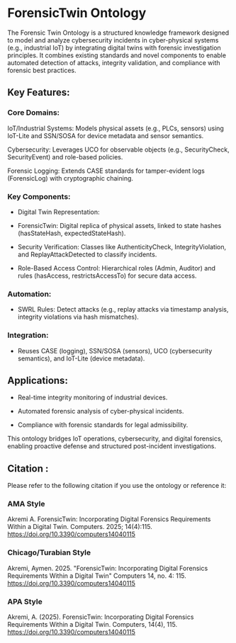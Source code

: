 # ForensicTwin Ontology
The Forensic Twin Ontology is a structured knowledge framework designed to model and analyze cybersecurity incidents in cyber-physical systems (e.g., industrial IoT) by integrating digital twins with forensic investigation principles. It combines existing standards and novel components to enable automated detection of attacks, integrity validation, and compliance with forensic best practices.

## Key Features:

### Core Domains:

IoT/Industrial Systems: Models physical assets (e.g., PLCs, sensors) using IoT-Lite and SSN/SOSA for device metadata and sensor semantics.

Cybersecurity: Leverages UCO for observable objects (e.g., SecurityCheck, SecurityEvent) and role-based policies.

Forensic Logging: Extends CASE standards for tamper-evident logs (ForensicLog) with cryptographic chaining.

### Key Components:

- Digital Twin Representation:

- ForensicTwin: Digital replica of physical assets, linked to state hashes (hasStateHash, expectedStateHash).

- Security Verification: Classes like AuthenticityCheck, IntegrityViolation, and ReplayAttackDetected to classify incidents.

- Role-Based Access Control: Hierarchical roles (Admin, Auditor) and rules (hasAccess, restrictsAccessTo) for secure data access.

### Automation:

- SWRL Rules: Detect attacks (e.g., replay attacks via timestamp analysis, integrity violations via hash mismatches).

### Integration:

- Reuses CASE (logging), SSN/SOSA (sensors), UCO (cybersecurity semantics), and IoT-Lite (device metadata).

## Applications:
- Real-time integrity monitoring of industrial devices.

- Automated forensic analysis of cyber-physical incidents.

- Compliance with forensic standards for legal admissibility.

This ontology bridges IoT operations, cybersecurity, and digital forensics, enabling proactive defense and structured post-incident investigations.

## Citation :
Please refer to the following citation if you use the ontology or reference it:

### AMA Style
Akremi A. ForensicTwin: Incorporating Digital Forensics Requirements Within a Digital Twin. Computers. 2025; 14(4):115. https://doi.org/10.3390/computers14040115

### Chicago/Turabian Style
Akremi, Aymen. 2025. "ForensicTwin: Incorporating Digital Forensics Requirements Within a Digital Twin" Computers 14, no. 4: 115. https://doi.org/10.3390/computers14040115

### APA Style
Akremi, A. (2025). ForensicTwin: Incorporating Digital Forensics Requirements Within a Digital Twin. Computers, 14(4), 115. https://doi.org/10.3390/computers14040115
